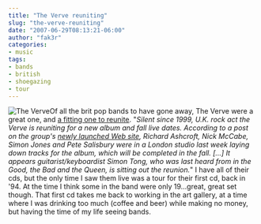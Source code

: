 ```yaml
---
title: "The Verve reuniting"
slug: "the-verve-reuniting"
date: "2007-06-29T08:13:21-06:00"
author: "fak3r"
categories:
- music
tags:
- bands
- british
- shoegazing
- tour
---
```


![The Verve](http://fak3r.com/wp-content/uploads/2007/06/verve.jpg)Of all the brit pop bands to have gone away, The Verve were a great one, and [a fitting one to reunite](http://www.theverve.tv/). "_Silent since 1999, U.K. rock act the Verve is reuniting for a new album and fall live dates.  According to a post on the group's [newly launched Web site](http://www.theverve.tv/), Richard Ashcroft, Nick McCabe, Simon Jones and Pete Salisbury were in a London studio last week laying down tracks for the album, which will be completed in the fall.  [...] It appears guitarist/keyboardist Simon Tong, who was last heard from in the Good, the Bad and the Queen, is sitting out the reunion._"  I have all of their cds, but the only time I saw them live was a tour for their first cd, back in '94.  At the time I think some in the band were only 19...great, great set though.  That first cd takes me back to working in the art gallery, at a time where I was drinking too much (coffee and beer) while making no money, but having the time of my life seeing bands.
